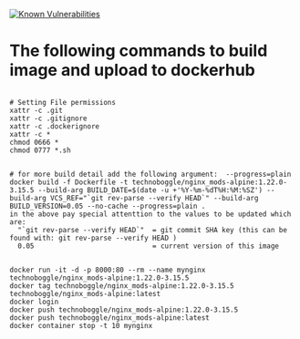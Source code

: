 
[![Known Vulnerabilities](https://snyk.io/test/github/Technoboggle/nginx-alpine/badge.svg)](https://snyk.io/test/github/Technoboggle/nginx-alpine)



# The following commands to build image and upload to dockerhub
```

# Setting File permissions
xattr -c .git
xattr -c .gitignore
xattr -c .dockerignore
xattr -c *
chmod 0666 *
chmod 0777 *.sh


# for more build detail add the following argument:  --progress=plain
docker build -f Dockerfile -t technoboggle/nginx_mods-alpine:1.22.0-3.15.5 --build-arg BUILD_DATE=$(date -u +'%Y-%m-%dT%H:%M:%SZ') --build-arg VCS_REF="`git rev-parse --verify HEAD`" --build-arg BUILD_VERSION=0.05 --no-cache --progress=plain .
in the above pay special attenttion to the values to be updated which are:
  "`git rev-parse --verify HEAD`"  = git commit SHA key (this can be found with: git rev-parse --verify HEAD )
  0.05                             = current version of this image


docker run -it -d -p 8000:80 --rm --name mynginx technoboggle/nginx_mods-alpine:1.22.0-3.15.5
docker tag technoboggle/nginx_mods-alpine:1.22.0-3.15.5 technoboggle/nginx_mods-alpine:latest
docker login
docker push technoboggle/nginx_mods-alpine:1.22.0-3.15.5
docker push technoboggle/nginx_mods-alpine:latest
docker container stop -t 10 mynginx

